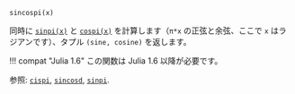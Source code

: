 ```
sincospi(x)
```

同時に [`sinpi(x)`](@ref) と [`cospi(x)`](@ref) を計算します（`π*x` の正弦と余弦、ここで `x` はラジアンです）、タプル `(sine, cosine)` を返します。

!!! compat "Julia 1.6"
    この関数は Julia 1.6 以降が必要です。


参照: [`cispi`](@ref), [`sincosd`](@ref), [`sinpi`](@ref).
